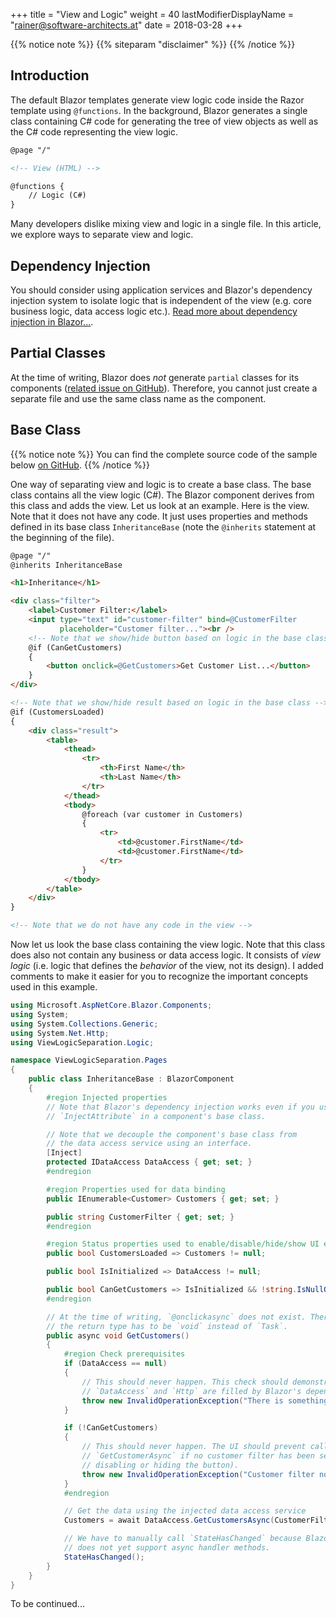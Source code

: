 +++
title = "View and Logic"
weight = 40
lastModifierDisplayName = "rainer@software-architects.at"
date = 2018-03-28
+++

{{% notice note %}}
{{% siteparam "disclaimer" %}}
{{% /notice %}}

## Introduction

The default Blazor templates generate view logic code inside the Razor template using `@functions`. In the background, Blazor generates a single class containing C# code for generating the tree of view objects as well as the C# code representing the view logic.

```html
@page "/"

<!-- View (HTML) -->

@functions {
    // Logic (C#)
}
```

Many developers dislike mixing view and logic in a single file. In this article, we explore ways to separate view and logic.

## Dependency Injection

You should consider using application services and Blazor's dependency injection system to isolate logic that is independent of the view (e.g. core business logic, data access logic etc.). [Read more about dependency injection in Blazor...](../dependency-injection/).

## Partial Classes

At the time of writing, Blazor does *not* generate `partial` classes for its components ([related issue on GitHub](https://github.com/aspnet/Blazor/issues/278)). Therefore, you cannot just create a separate file and use the same class name as the component.

## Base Class

{{% notice note %}}
You can find the complete source code of the sample below [on GitHub](https://github.com/software-architects/learn-blazor/tree/master/samples/ViewLogicSeparation).
{{% /notice %}}

One way of separating view and logic is to create a base class. The base class contains all the view logic (C#). The Blazor component derives from this class and adds the view. Let us look at an example. Here is the view. Note that it does not have any code. It just uses properties and methods defined in its base class `InheritanceBase` (note the `@inherits` statement at the beginning of the file).

```html
@page "/"
@inherits InheritanceBase

<h1>Inheritance</h1>

<div class="filter">
    <label>Customer Filter:</label>
    <input type="text" id="customer-filter" bind=@CustomerFilter
           placeholder="Customer filter..."><br />
    <!-- Note that we show/hide button based on logic in the base class -->
    @if (CanGetCustomers)
    {
        <button onclick=@GetCustomers>Get Customer List...</button>
    }
</div>

<!-- Note that we show/hide result based on logic in the base class -->
@if (CustomersLoaded)
{
    <div class="result">
        <table>
            <thead>
                <tr>
                    <th>First Name</th>
                    <th>Last Name</th>
                </tr>
            </thead>
            <tbody>
                @foreach (var customer in Customers)
                {
                    <tr>
                        <td>@customer.FirstName</td>
                        <td>@customer.FirstName</td>
                    </tr>
                }
            </tbody>
        </table>
    </div>
}

<!-- Note that we do not have any code in the view -->
```

Now let us look the base class containing the view logic. Note that this class does also not contain any business or data access logic. It consists of *view logic* (i.e. logic that defines the *behavior* of the view, not its design). I added comments to make it easier for you to recognize the important concepts used in this example.

```cs
using Microsoft.AspNetCore.Blazor.Components;
using System;
using System.Collections.Generic;
using System.Net.Http;
using ViewLogicSeparation.Logic;

namespace ViewLogicSeparation.Pages
{
    public class InheritanceBase : BlazorComponent
    {
        #region Injected properties
        // Note that Blazor's dependency injection works even if you use the
        // `InjectAttribute` in a component's base class.

        // Note that we decouple the component's base class from
        // the data access service using an interface.
        [Inject]
        protected IDataAccess DataAccess { get; set; }
        #endregion

        #region Properties used for data binding
        public IEnumerable<Customer> Customers { get; set; }

        public string CustomerFilter { get; set; }
        #endregion

        #region Status properties used to enable/disable/hide/show UI elements
        public bool CustomersLoaded => Customers != null;

        public bool IsInitialized => DataAccess != null;

        public bool CanGetCustomers => IsInitialized && !string.IsNullOrEmpty(CustomerFilter);
        #endregion

        // At the time of writing, `@onclickasync` does not exist. Therefore,
        // the return type has to be `void` instead of `Task`.
        public async void GetCustomers()
        {
            #region Check prerequisites
            if (DataAccess == null)
            {
                // This should never happen. This check should demonstrate that
                // `DataAccess` and `Http` are filled by Blazor's dependency injection.
                throw new InvalidOperationException("There is something wrong with DI");
            }

            if (!CanGetCustomers)
            {
                // This should never happen. The UI should prevent calling 
                // `GetCustomerAsync` if no customer filter has been set (e.g. by
                // disabling or hiding the button).
                throw new InvalidOperationException("Customer filter not set");
            }
            #endregion

            // Get the data using the injected data access service
            Customers = await DataAccess.GetCustomersAsync(CustomerFilter);

            // We have to manually call `StateHasChanged` because Blazor's `onclick`
            // does not yet support async handler methods.
            StateHasChanged();
        }
    }
}
```

To be continued...
